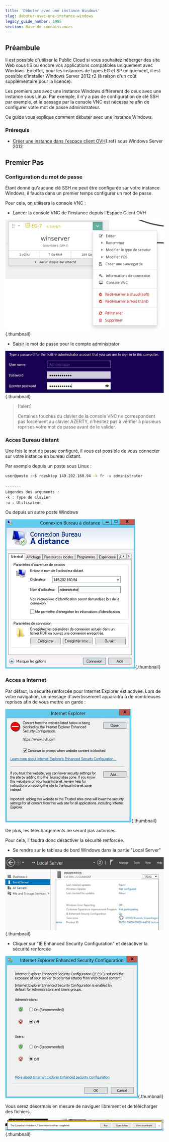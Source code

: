 ```yaml
---
title: 'Débuter avec une instance Windows'
slug: debuter-avec-une-instance-windows
legacy_guide_number: 1995
section: Base de connaissances
---
```


## Préambule
Il est possible d'utiliser le Public Cloud si vous souhaitez héberger des site Web sous IIS ou encore vos applications compatibles uniquement avec Windows. En effet, pour les instances de types EG et SP uniquement, il est possible d'installer Windows Server 2012 r2 (à raison d'un coût supplémentaire pour la licence).

Les premiers pas avec une instance Windows différerent de ceux avec une instance sous Linux. Par exemple, il n'y a pas de configuration de clé SSH par exemple, et le passage par la console VNC est nécessaire afin de configurer votre mot de passe administrateur.

Ce guide vous explique comment débuter avec une instance Windows.


### Prérequis
- [Créer une instance dans l'espace client OVH](../guide.fr-fr.md){.ref} sous Windows Server 2012


## Premier Pas

### Configuration du mot de passe
Étant donné qu'aucune clé SSH ne peut être configurée sur votre instance Windows, il faudra dans un premier temps configurer un mot de passe.

Pour cela, on utilisera la console VNC :

- Lancer la console VNC de l'instance depuis l'Espace Client OVH


![public-cloud](images/3288.png){.thumbnail}

- Saisir le mot de passe pour le compte administrator


![public-cloud](images/3289.png){.thumbnail}



> [!alert]
>
> Certaines touches du clavier de la console VNC ne correspondent pas forcément
> au clavier AZERTY, n'hésitez pas à vérifier à plusieurs reprises votre mot
> de passe avant de le valider.
> 


### Acces Bureau distant
Une fois le mot de passe configuré, il vous est possible de vous connecter sur votre instance en bureau distant.

Par exemple depuis un poste sous Linux :


```bash
user@poste :~$ rdesktop 149.202.160.94 -k fr -u administrator

-------
Légendes des arguments :
-k : Type de clavier
-u : Utilisateur
```

Ou depuis un autre poste Windows


![public-cloud](images/3290.png){.thumbnail}


### Acces a Internet
Par défaut, la sécurité renforcée pour Internet Explorer est activée. Lors de votre navigation, un message d'avertissement apparaitra à de nombreuses reprises afin de vous mettre en garde :


![public-cloud](images/3291.png){.thumbnail}

De plus, les téléchargements ne seront pas autorisés.

Pour cela, il faudra donc désactiver la sécurité renforcée.

- Se rendre sur le tableau de bord Windows dans la partie "Local Server"


![public-cloud](images/3292.png){.thumbnail}

- Cliquer sur "IE Enhanced Security Configuration" et désactiver la sécurité renforcée


![public-cloud](images/3293.png){.thumbnail}

Vous serez désormais en mesure de naviguer librement et de télécharger des fichiers.


![public-cloud](images/3294.png){.thumbnail}
